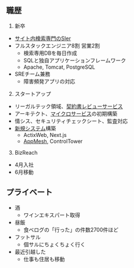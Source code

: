 ## 職歴

1. 新卒

- [サイト内検索専門のSIer](https://www.forcia.com/technology/#spook)
- フルスタックエンジニア8割 営業2割
  - 検索専用DBを毎日作成
  - SQLと独自アプリケーションフレームワーク
  - Apache, Tomcat, PostgreSQL
- SREチーム兼務
  - 障害頻発アプリの対応

2. スタートアップ

- リーガルテック領域、[契約書レビューサービス](https://ai-con-pro.com/function/)
- アーキテクト、[マイクロサービス](https://github.com/ROhta/auth0day/blob/master/slide.md#%E3%81%95%E3%81%82%E8%AA%8D%E8%A8%BC%E3%81%A0)の初期構築
- 情シス、セキュリティチェックシート、監査対応
- [新規システム](https://rohta.github.io/managed_explanation/57)構築
  - ActixWeb, Next.js
  - [AppMesh](https://rohta.github.io/managed_explanation/33), ControlTower

3. BizReach

- 4月入社
- 6月移動

## プライベート

- 酒
  - ワインエキスパート取得
- 昼飯
  - 食べログの「行った」の件数2700件ほど
- フットサル
  - 個サルにちょくちょく行く
- 最近引越した
  - 仕事も住居も移動